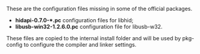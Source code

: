 These are the configuration files missing in some of the official packages.

* __hidapi-0.7.0-*.pc__ configuration files for libhid;
* __libusb-win32-1.2.6.0.pc__ configuration file for libusb-w32.

These files are copied to the internal install folder and will be used by pkg-config to configure the compiler and linker settings.
